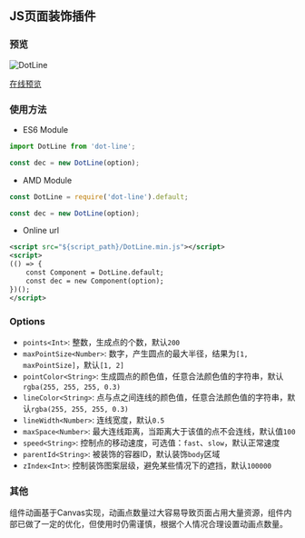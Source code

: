 ## JS页面装饰插件

### 预览

![DotLine](http://newjs.vip/dot-line/dot-line.gif)

[在线预览](http://newjs.vip/dot-line/demo/index.html)

### 使用方法

* ES6 Module
```js
import DotLine from 'dot-line';

const dec = new DotLine(option);
```

* AMD Module
```js
const DotLine = require('dot-line').default;

const dec = new DotLine(option);
```

* Online url
```xml
<script src="${script_path}/DotLine.min.js"></script>
<script>
(() => {
    const Component = DotLine.default;
    const dec = new Component(option);
})();
</script>
```

### Options

* `points<Int>`: 整数，生成点的个数，默认`200`
* `maxPointSize<Number>`: 数字，产生圆点的最大半径，结果为`[1, maxPointSize]`，默认`[1, 2]`
* `pointColor<String>`: 生成圆点的颜色值，任意合法颜色值的字符串，默认`rgba(255, 255, 255, 0.3)`
* `lineColor<String>`: 点与点之间连线的颜色值，任意合法颜色值的字符串，默认`rgba(255, 255, 255, 0.3)`
* `lineWidth<Number>`: 连线宽度，默认`0.5`
* `maxSpace<Number>`: 最大连线距离，当距离大于该值的点不会连线，默认值`100`
* `speed<String>`: 控制点的移动速度，可选值：`fast`、`slow`，默认正常速度
* `parentId<String>`: 被装饰的容器ID，默认装饰`body`区域
* `zIndex<Int>`: 控制装饰图案层级，避免某些情况下的遮挡，默认`100000`

### 其他

组件动画基于Canvas实现，动画点数量过大容易导致页面占用大量资源，组件内部已做了一定的优化，但使用时仍需谨慎，根据个人情况合理设置动画点数量。
